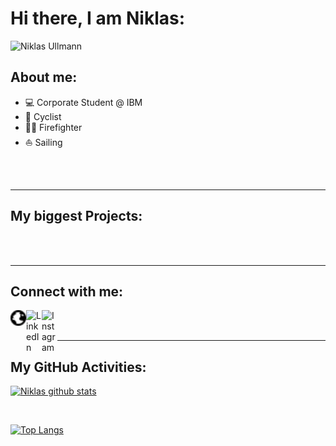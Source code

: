 # Hi there, I am Niklas:

![Niklas Ullmann](https://niklas-ullmann.de/img/niklas.jpg)

## About me:

- :computer: Corporate Student @ IBM
- :bicyclist: Cyclist
- :man_firefighter: Firefighter
- :sailboat: Sailing

<br />
<br />

---

## My biggest Projects:

<br />
<br />

---

## Connect with me:

[<img align="left" target="_blank" alt="niklas-ullmann.de" width="25px" src="https://raw.githubusercontent.com/iconic/open-iconic/master/svg/globe.svg" />][website]
[<img align="left" target="_blank" alt="LinkedIn" width="25px" src="https://cdn.jsdelivr.net/npm/simple-icons@v3/icons/linkedin.svg" />][linkedin]
[<img align="left" target="_blank" alt="Instagram" width="25px" src="https://cdn.jsdelivr.net/npm/simple-icons@v3/icons/instagram.svg" />][instagram]

<br />
<br />

---

## My GitHub Activities:

[![Niklas github stats](https://github-readme-stats.vercel.app/api?username=NiklasUllmann&count_private=true)](https://github.com/anuraghazra/github-readme-stats)

<br />

[![Top Langs](https://github-readme-stats.vercel.app/api/top-langs/?username=NiklasUllmann)](https://github.com/anuraghazra/github-readme-stats)

[website]: https://niklas-ullmann.de/
[instagram]: https://www.instagram.com/ullmannniklas/
[linkedin]: https://www.linkedin.com/in/niklas-ullmann/
